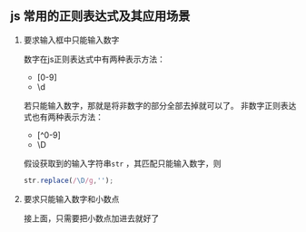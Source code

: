 ## js 常用的正则表达式及其应用场景

1. 要求输入框中只能输入数字

	数字在js正则表达式中有两种表示方法：
	- [0-9]
	- \d

	若只能输入数字，那就是将非数字的部分全部去掉就可以了。	非数字正则表达式也有两种表示方法：
	- [^0-9]
	- \D

	假设获取到的输入字符串```str``` ，其匹配只能输入数字，则
	``` javascript
	str.replace(/\D/g,'');
	```
2. 要求只能输入数字和小数点

	接上面，只需要把小数点加进去就好了
	``` javascript
	```
	
